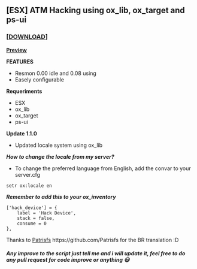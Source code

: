 ## [ESX] ATM Hacking using ox_lib, ox_target and ps-ui
### **[[DOWNLOAD](https://github.com/Puntzi/pnt_farming)]**
**[Preview](https://streamable.com/ium4so)**

**FEATURES**

* Resmon 0.00 idle and 0.08 using
* Easely configurable

**Requeriments**
* ESX
* ox_lib
* ox_target
* ps-ui

**Update 1.1.0**
* Updated locale system using ox_lib

***How to change the locale from my server?***
* To change the preferred language from English, add the convar to your server.cfg
```
setr ox:locale en
```

***Remember to add this to your ox_inventory***
```
['hack_device'] = {
	label = 'Hack Device',
	stack = false,
	consume = 0
},
```

Thanks to [Patrisfs]([https://streamable.com/ium4so](https://github.com/Patrisfs)) https://github.com/Patrisfs for the BR translation :D

##### Any improve to the script just tell me and i will update it, feel free to do any pull request for code improve or anything :smiley:
